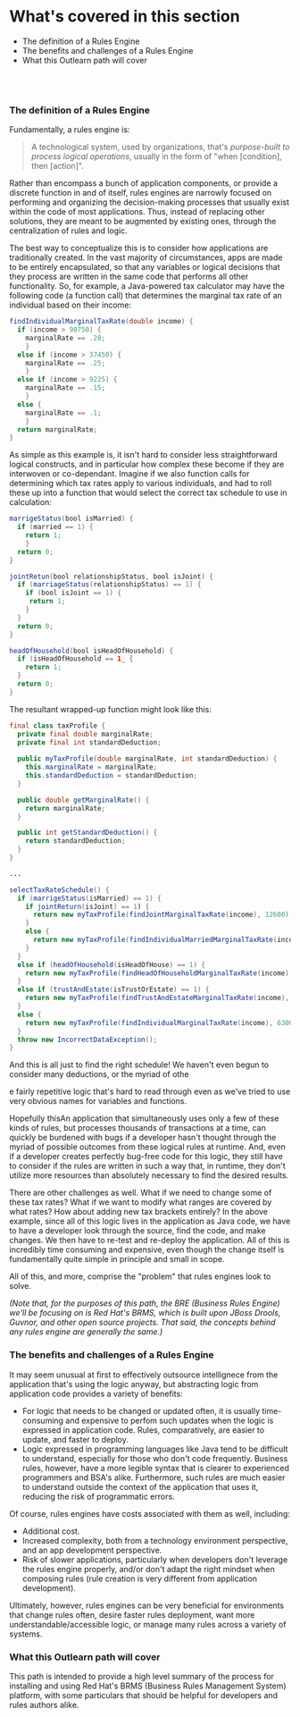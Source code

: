 <!--
{
"name": "part-one-whats-a-rule-engine-anyway",
"version" : "0.1",
"title" : "Part I: What's a Rules Engine, anyway?",
"description" : "A high-level summary of the function and purpose of a rules engine.",
"homepage" : "https://github.com/outlearn-content/outlearn-modules",
"freshnessDate" : 2015-07-08,
"license" : "CC BY 4.0"
}
-->

<!-- @section -->

# What's covered in this section

* The definition of a Rules Engine
* The benefits and challenges of a Rules Engine
* What this Outlearn path will cover

<br /><br />

### The definition of a Rules Engine

Fundamentally, a rules engine is:

> A technological system, used by organizations, that's *purpose-built to process logical operations*, usually in the form of "when [condition], then [action]".

Rather than encompass a bunch of application components, or provide a discrete function in and of itself, rules engines are narrowly focused on performing and organizing the decision-making processes that usually exist within the code of most applications. Thus, instead of replacing other solutions, they are meant to be augmented by existing ones, through the centralization of rules and logic.

The best way to conceptualize this is to consider how applications are traditionally created. In the vast majority of circumstances, apps are made to be entirely encapsulated, so that any variables or logical decisions that they process are written in the same code that performs all other functionality. So, for example, a Java-powered tax calculator may have the following code (a function call) that determines the marginal tax rate of an individual based on their income:

```java
findIndividualMarginalTaxRate(double income) {
  if (income > 90750) {
    marginalRate == .28;
    }
  else if (income > 37450) {
    marginalRate == .25;
    }
  else if (income > 9225) {
    marginalRate == .15;
    }
  else {
    marginalRate == .1;
    }
  return marginalRate;
}
```

As simple as this example is, it isn't hard to consider less straightforward logical constructs, and in particular how complex these become if they are interwoven or co-dependant. Imagine if we also function calls for determining which tax rates apply to various individuals, and had to roll these up into a function that would select the correct tax schedule to use in calculation:

```java
marrigeStatus(bool isMarried) {
  if (married == 1) {
    return 1;
    }
  return 0;
}

jointRetun(bool relationshipStatus, bool isJoint) {
  if (marriageStatus(relationshipStatus) == 1) {
    if (bool isJoint == 1) {
     return 1; 
    }
  }
  return 0;
}

headOfHousehold(bool isHeadOfHousehold) {
  if (isHeadOfHousehold == 1_ {
    return 1;
  }
  return 0;
}
```

The resultant wrapped-up function might look like this:

```java
final class taxProfile {
  private final double marginalRate;
  private final int standardDeduction;
  
  public myTaxProfile(double marginalRate, int standardDeduction) {
    this.marginalRate = marginalRate;
    this.standardDeduction = standardDeduction;
  }

  public double getMarginalRate() {
    return marginalRate;
  }

  public int getStandardDeduction() {
    return standardDeduction;
  }
}

...

selectTaxRateSchedule() {
  if (marrigeStatus(isMarried) == 1) {
    if jointReturn(isJoint) == 1) {
      return new myTaxProfile(findJointMarginalTaxRate(income), 12600);
    }
    else {
      return new myTaxProfile(findIndividualMarriedMarginalTaxRate(income), 6300);
    }
  }
  else if (headOfHousehold(isHeadOfHouse) == 1) {
    return new myTaxProfile(findHeadOfHouseholdMarginalTaxRate(income), 9250);
  }
  else if (trustAndEstate(isTrustOrEstate) == 1) {
    return new myTaxProfile(findTrustAndEstateMarginalTaxRate(income), 0);
  }
  else {
    return new myTaxProfile(findIndividualMarginalTaxRate(income), 6300);
  }
  throw new IncorrectDataException();
}
```

And this is all just to find the right schedule! We haven't even begun to consider many deductions, or the myriad of othe



e fairly repetitive logic that's hard to read through even as we've tried to use very obvious names for variables and functions.

Hopefully thisAn application that simultaneously uses only a few of these kinds of rules, but processes thousands of transactions at a time, can quickly be burdened with bugs if a developer hasn't thought through the myriad of possible outcomes from these logical rules at runtime. And, even if a developer creates perfectly bug-free code for this logic, they still have to consider if the rules are written in such a way that, in runtime, they don't utilize more resources than absolutely necessary to find the desired results.

There are other challenges as well. What if we need to change some of these tax rates? What if we want to modify what ranges are covered by what rates? How about adding new tax brackets entirely? In the above example, since all of this logic lives in the application as Java code, we have to have a developer look through the source, find the code, and make changes. We then have to re-test and re-deploy the application. All of this is incredibly time consuming and expensive, even though the change itself is fundamentally quite simple in principle and small in scope.

All of this, and more, comprise the "problem" that rules engines look to solve.

_(Note that, for the purposes of this path, the BRE (Business Rules Engine) we'll be focusing on is Red Hat's BRMS, which is built upon JBoss Drools, Guvnor, and other open source projects. That said, the concepts behind any rules engine are generally the same.)_

<!-- @section -->

### The benefits and challenges of a Rules Engine

It may seem unusual at first to effectively outsource intellignece from the application that's using the logic anyway, but abstracting logic from application code provides a variety of benefits:

* For logic that needs to be changed or updated often, it is usually time-consuming and expensive to perfom such updates when the logic is expressed in application code. Rules, comparatively, are easier to update, and faster to deploy.
* Logic expressed in programming languages like Java tend to be difficult to understand, especially for those who don't code frequently. Business rules, however, have a more legible syntax that is clearer to experienced programmers and BSA's alike. Furthermore, such rules are much easier to understand outside the context of the application that uses it, reducing the risk of programmatic errors.

Of course, rules engines have costs associated with them as well, including:

* Additional cost.
* Increased complexity, both from a technology environment perspective, and an app development perspective.
* Risk of slower applications, particularly when developers don't leverage the rules engine properly, and/or don't adapt the right mindset when composing rules (rule creation is very different from application development).

Ultimately, however, rules engines can be very beneficial for environments that change rules often, desire faster rules deployment, want more understandable/accessible logic, or manage many rules across a variety of systems.

<!-- @section -->

### What this Outlearn path will cover

This path is intended to provide a high level summary of the process for installing and using Red Hat's BRMS (Business Rules Management System) platform, with some particulars that should be helpful for developers and rules authors alike.

<!-- @end -->
